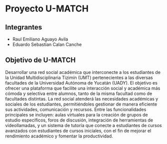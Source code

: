 # Proyecto U-MATCH

## Integrantes 
- Raul Emiliano Aguayo Avila
- Eduardo Sebastian Calan Canche 

## Objetivo de U-MATCH
Desarrollar una red social académica que interconecte a los estudiantes de la Unidad Multidisciplinaria Tizimín (UMT) pertenecientes a las diversas facultades de la Universidad Autónoma de Yucatán (UADY). El objetivo es ofrecer una plataforma que facilite una interacción social y académica más cómoda y selectiva entre alumnos, tanto de la misma facultad como de facultades distintas. La red social atenderá las necesidades académicas y sociales de los estudiantes, permitiéndoles gestionar de manera eficiente sus actividades, comunicación y recursos. Entre las funcionalidades principales se incluyen: aulas virtuales para la creación de grupos de estudio específicos, foros de discusión, integración de herramientas de videollamadas, y un sistema de tutoría que conecte a estudiantes de cursos avanzados con estudiantes de cursos iniciales, con el fin de mejorar el rendimiento académico y fomentar la productividad.
